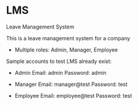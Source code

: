 # LMS
Leave Management System

This is a leave management system for a company

- Multiple roles: Admin, Manager, Employee

Sample accounts to test LMS already exist:
 - Admin
    Email: admin
    Password: admin
 
 - Manager
    Email: manager@test
    Password: test

- Employee
    Email: employee@test
    Password: test
